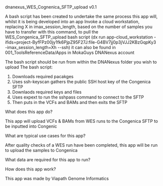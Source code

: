 dnanexus_WES_Cognenica_SFTP_upload v0.1

A bash script has been created to undertake the same process this app will, whilst it is being developed into an app 
Invoke a cloud workstation, replacing X in imax_session_length, based on the number of samples you have to transfer with this command, to pull the WES_Congenica_SFTP_upload bash script (dx run app-cloud_workstation -ifids=project-ByfFPz00jy1fk6PjpZ95F27J:file-G4BV7jj0p3jVJJ2KBzGqpKy3 -imax_session_length=Xh --ssh) it can also be found in 001_ToolsReferenceData/Apps  in MokaGuys DNANexus account 

The bash script should be run from within the DNANexus folder you wish to upload 
The bash script:
1) Downloads required pacakges 
2) Uses ssh-keyscan gathers the public SSH host key of the Congenica SFTP
3) Downlaods required keys and files 
4) Uses expext to run the sshpass command to connect to the SFTP
5) Then puts in the VCFs and BAMs and then exits the SFTP


What does this app do?

This app will upload VCFs & BAMs from WES runs to the Congenica SFTP to be inputted into Congenic 

What are typical use cases for this app?

After quality checks of a WES run have been completed, this app will be run to upload the samples to Congenica 

What data are required for this app to run?



How does this app work?




This app was made by Viapath Genome Informatics
